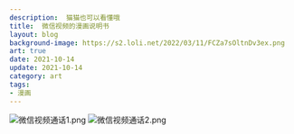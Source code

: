 ```yaml
---
description:  猫猫也可以看懂哦
title:  微信视频的漫画说明书
layout: blog
background-image: https://s2.loli.net/2022/03/11/FCZa7sOltnDv3ex.png
art: true
date: 2021-10-14 
update: 2021-10-14
category: art
tags:
- 漫画
---
```


![微信视频通话1.png](https://s2.loli.net/2022/03/11/FCZa7sOltnDv3ex.png)
![微信视频通话2.png](https://s2.loli.net/2022/03/11/O3Qd74FCu5xs8Mw.png)